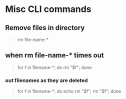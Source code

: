 # Misc CLI commands 

## Remove files in directory
> rm file-name-*

## when rm file-name-* times out
> for f in filename-*; do rm "$f"; done   
### out filenames as they are deleted 
>for f in filename-*; do echo rm "$f"; rm "$f"; done 
